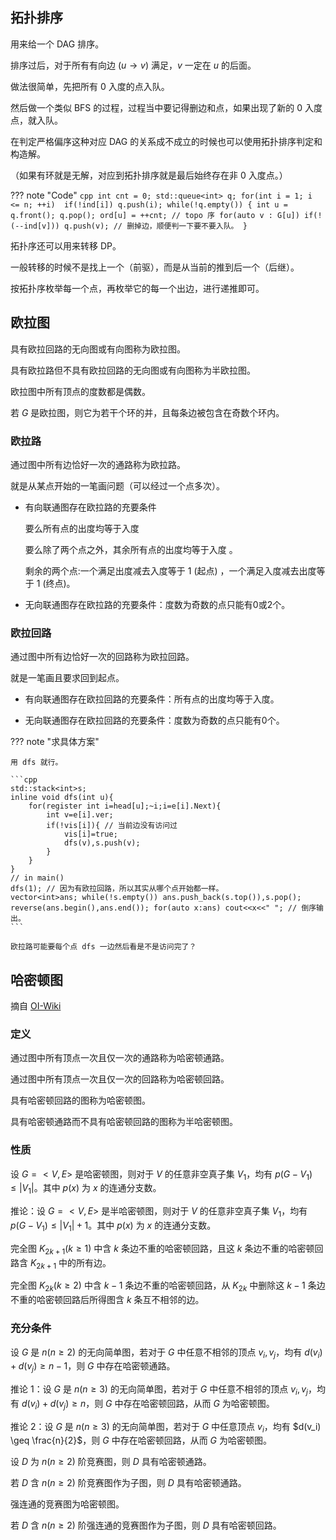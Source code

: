 ## 拓扑排序

用来给一个 DAG 排序。

排序过后，对于所有有向边 $(u\to v)$ 满足，$v$ 一定在 $u$ 的后面。

做法很简单，先把所有 $0$ 入度的点入队。

然后做一个类似 BFS 的过程，过程当中要记得删边和点，如果出现了新的 $0$ 入度点，就入队。

在判定严格偏序这种对应 DAG 的关系成不成立的时候也可以使用拓扑排序判定和构造解。

（如果有环就是无解，对应到拓扑排序就是最后始终存在非 $0$ 入度点。）

??? note "Code"
    ```cpp
    int cnt = 0;
    std::queue<int> q;
    for(int i = 1; i <= n; ++i) 
        if(!ind[i]) q.push(i);
    while(!q.empty()) {
        int u = q.front(); q.pop();
        ord[u] = ++cnt; // topo 序
        for(auto v : G[u]) if(!(--ind[v])) q.push(v);
        // 删掉边，顺便判一下要不要入队。
    }
    ```

拓扑序还可以用来转移 DP。

一般转移的时候不是找上一个（前驱），而是从当前的推到后一个（后继）。

按拓扑序枚举每一个点，再枚举它的每一个出边，进行递推即可。

## 欧拉图

具有欧拉回路的无向图或有向图称为欧拉图。

具有欧拉路但不具有欧拉回路的无向图或有向图称为半欧拉图。

欧拉图中所有顶点的度数都是偶数。

若 $G$ 是欧拉图，则它为若干个环的并，且每条边被包含在奇数个环内。

### 欧拉路

通过图中所有边恰好一次的通路称为欧拉路。

就是从某点开始的一笔画问题（可以经过一个点多次）。

+ 有向联通图存在欧拉路的充要条件

    要么所有点的出度均等于入度

    要么除了两个点之外，其余所有点的出度均等于入度 。

    剩余的两个点:一个满足出度减去入度等于 $1$ (起点) ，一个满足入度减去出度等于 $1$ (终点)。

+ 无向联通图存在欧拉路的充要条件：度数为奇数的点只能有0或2个。

### 欧拉回路

通过图中所有边恰好一次的回路称为欧拉回路。

就是一笔画且要求回到起点。

+ 有向联通图存在欧拉回路的充要条件：所有点的出度均等于入度。

+ 无向联通图存在欧拉回路的充要条件：度数为奇数的点只能有0个。

??? note "求具体方案"

    用 dfs 就行。
    
    ```cpp
    std::stack<int>s;
    inline void dfs(int u){
    	for(register int i=head[u];~i;i=e[i].Next){
    		int v=e[i].ver;
            if(!vis[i]){ // 当前边没有访问过
                vis[i]=true;
                dfs(v),s.push(v);
            }
        }
    }
    // in main()
    dfs(1); // 因为有欧拉回路，所以其实从哪个点开始都一样。
    vector<int>ans; while(!s.empty()) ans.push_back(s.top()),s.pop();
    reverse(ans.begin(),ans.end()); for(auto x:ans) cout<<x<<" "; // 倒序输出。
    ```
    
    欧拉路可能要每个点 dfs 一边然后看是不是访问完了？

## 哈密顿图

摘自 [OI-Wiki](https://oi-wiki.org/graph/hamilton/)

### 定义

通过图中所有顶点一次且仅一次的通路称为哈密顿通路。

通过图中所有顶点一次且仅一次的回路称为哈密顿回路。

具有哈密顿回路的图称为哈密顿图。

具有哈密顿通路而不具有哈密顿回路的图称为半哈密顿图。

### 性质

设 $G=<V, E>$ 是哈密顿图，则对于 $V$ 的任意非空真子集 $V_1$，均有 $p(G-V_1) \leq |V_1|$。其中 $p(x)$ 为 $x$ 的连通分支数。

推论：设 $G=<V, E>$ 是半哈密顿图，则对于 $V$ 的任意非空真子集 $V_1$，均有 $p(G-V_1) \leq |V_1|+1$。其中 $p(x)$ 为 $x$ 的连通分支数。

完全图 $K_{2k+1} (k \geq 1)$ 中含 $k$ 条边不重的哈密顿回路，且这 $k$ 条边不重的哈密顿回路含 $K_{2k+1}$ 中的所有边。

完全图 $K_{2k} (k \geq 2)$ 中含 $k-1$ 条边不重的哈密顿回路，从 $K_{2k}$ 中删除这 $k-1$ 条边不重的哈密顿回路后所得图含 $k$ 条互不相邻的边。

### 充分条件

设 $G$ 是 $n(n \geq 2)$ 的无向简单图，若对于 $G$ 中任意不相邻的顶点 $v_i, v_j$，均有 $d(v_i)+ d(v_j) \geq n - 1$，则 $G$ 中存在哈密顿通路。

推论 1：设 $G$ 是 $n(n \geq 3)$ 的无向简单图，若对于 $G$ 中任意不相邻的顶点 $v_i, v_j$，均有 $d(v_i)+ d(v_j) \geq n$，则 $G$ 中存在哈密顿回路，从而 $G$ 为哈密顿图。

推论 2：设 $G$ 是 $n(n \geq 3)$ 的无向简单图，若对于 $G$ 中任意顶点 $v_i$，均有 $d(v_i) \geq \frac{n}{2}$，则 $G$ 中存在哈密顿回路，从而 $G$ 为哈密顿图。

设 $D$ 为 $n(n \geq 2)$ 阶竞赛图，则 $D$ 具有哈密顿通路。

若 $D$ 含 $n(n \geq 2)$ 阶竞赛图作为子图，则 $D$ 具有哈密顿通路。

强连通的竞赛图为哈密顿图。

若 $D$ 含 $n(n \geq 2)$ 阶强连通的竞赛图作为子图，则 $D$ 具有哈密顿回路。
